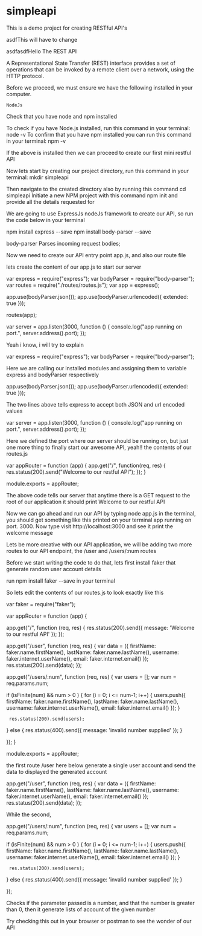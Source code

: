 # simpleapi
This is a demo project for creating RESTful API's

asdfThis will have to change 

asdfasdfHello The REST API

A Representational State Transfer (REST) interface provides a set of operations that can be invoked by a remote client over a network, using the HTTP protocol.

Before we proceed, we must ensure we have the following installed in your computer.

    NodeJs

Check that you have node and npm installed

To check if you have Node.js installed, run this command in your terminal:
node -v
To confirm that you have npm installed you can run this command in your terminal:
npm -v

If the above is installed then we can proceed to create our first mini restful API

Now lets start by creating our project directory, run this command in your terminal:
mkdir simpleapi

Then navigate to the created directory also by running this command
cd simpleapi
Initiate a new NPM project with this command npm init and provide all the details requested for

We are going to use ExpressJs nodeJs framework to create our API, so run the code below in your terminal

npm install express --save
npm install body-parser --save

body-parser Parses incoming request bodies;

Now we need to create our API entry point app.js, and also our route file

lets create the content of our app.js to start our server

var express = require("express");
var bodyParser = require("body-parser");
var routes = require("./routes/routes.js");
var app = express();

app.use(bodyParser.json());
app.use(bodyParser.urlencoded({ extended: true }));

routes(app);

var server = app.listen(3000, function () {
    console.log("app running on port.", server.address().port);
});

Yeah i know, i will try to explain

var express = require("express");
var bodyParser = require("body-parser");

Here we are calling our installed modules and assigning them to variable express and bodyParser respectively

app.use(bodyParser.json());
app.use(bodyParser.urlencoded({ extended: true }));

The two lines above tells express to accept both JSON and url encoded values

var server = app.listen(3000, function () {
    console.log("app running on port.", server.address().port);
});

Here we defined the port where our server should be running on, but just one more thing to finally start our awesome API, yeah!! the contents of our routes.js

var appRouter = function (app) {
  app.get("/", function(req, res) {
    res.status(200).send("Welcome to our restful API");
  });
}

module.exports = appRouter;

The above code tells our server that anytime there is a GET request to the root of our application it should print Welcome to our restful API

Now we can go ahead and run our API by typing node app.js in the terminal, you should get something like this printed on your terminal app running on port. 3000. Now type visit http://localhost:3000 and see it print the welcome message

Lets be more creative with our API application, we will be adding two more routes to our API endpoint, the /user and /users/:num routes


Before we start writing the code to do that, lets first install faker that generate random user account details

run npm install faker --save in your terminal

So lets edit the contents of our routes.js to look exactly like this

var faker = require("faker");

var appRouter = function (app) {



  app.get("/", function (req, res) {
    res.status(200).send({ message: 'Welcome to our restful API' });
  });

  app.get("/user", function (req, res) {
    var data = ({
      firstName: faker.name.firstName(),
      lastName: faker.name.lastName(),
      username: faker.internet.userName(),
      email: faker.internet.email()
    });
    res.status(200).send(data);
  });

 app.get("/users/:num", function (req, res) {
   var users = [];
   var num = req.params.num;

   if (isFinite(num) && num  > 0 ) {
     for (i = 0; i <= num-1; i++) {
       users.push({
           firstName: faker.name.firstName(),
           lastName: faker.name.lastName(),
           username: faker.internet.userName(),
           email: faker.internet.email()
        });
     }

     res.status(200).send(users);

   } else {
     res.status(400).send({ message: 'invalid number supplied' });
   }

 });
}

module.exports = appRouter;

the first route /user here below generate a single user account and send the data to displayed the generated account

app.get("/user", function (req, res) {
    var data = ({
      firstName: faker.name.firstName(),
      lastName: faker.name.lastName(),
      username: faker.internet.userName(),
      email: faker.internet.email()
    });
    res.status(200).send(data);
  });

While the second,

  app.get("/users/:num", function (req, res) {
   var users = [];
   var num = req.params.num;

   if (isFinite(num) && num  > 0 ) {
     for (i = 0; i <= num-1; i++) {
       users.push({
           firstName: faker.name.firstName(),
           lastName: faker.name.lastName(),
           username: faker.internet.userName(),
           email: faker.internet.email()
        });
     }

     res.status(200).send(users);

   } else {
     res.status(400).send({ message: 'invalid number supplied' });
   }

 });

Checks if the parameter passed is a number, and that the number is greater than 0, then it generate lists of account of the given number

Try checking this out in your browser or postman to see the wonder of our API
